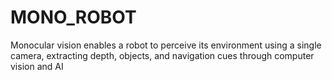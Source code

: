 # MONO_ROBOT
Monocular vision enables a robot to perceive its environment using a single camera, extracting depth, objects, and navigation cues through computer vision and AI
